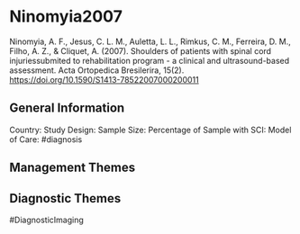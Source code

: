 # Ninomyia2007
Ninomyia, A. F., Jesus, C. L. M., Auletta, L. L., Rimkus, C. M., Ferreira, D. M., Filho, A. Z., & Cliquet, A. (2007). Shoulders of patients with spinal cord injuriessubmited to rehabilitation program - a clinical and ultrasound-based assessment. Acta Ortopedica Bresilerira, 15(2). https://doi.org/10.1590/S1413-78522007000200011 

## General Information
Country: 
Study Design: 
Sample Size: 
Percentage of Sample with SCI:
Model of Care: #diagnosis

## Management Themes


## Diagnostic Themes
#DiagnosticImaging 